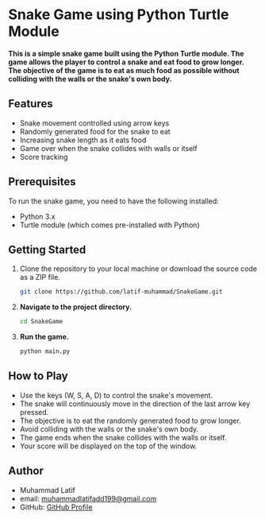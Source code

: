 # Snake Game using Python Turtle Module

**This is a simple snake game built using the Python Turtle module. The game allows the player to control a snake and eat food to grow longer. The objective of the game is to eat as much food as possible without colliding with the walls or the snake's own body.**

## Features

- Snake movement controlled using arrow keys
- Randomly generated food for the snake to eat
- Increasing snake length as it eats food
- Game over when the snake collides with walls or itself
- Score tracking

## Prerequisites

To run the snake game, you need to have the following installed:

- Python 3.x
- Turtle module (which comes pre-installed with Python)


## Getting Started

1. Clone the repository to your local machine or download the source code as a ZIP file.

    ```bash
    git clone https://github.com/latif-muhammad/SnakeGame.git
    ```

2. **Navigate to the project directory.**

    ```bash
    cd SnakeGame
    ```

3. **Run the game.**

    ```bash
    python main.py
    ```

## How to Play

- Use the keys (W, S, A, D) to control the snake's movement.
- The snake will continuously move in the direction of the last arrow key pressed.
- The objective is to eat the randomly generated food to grow longer.
- Avoid colliding with the walls or the snake's own body.
- The game ends when the snake collides with the walls or itself.
- Your score will be displayed on the top of the window.

## Author

- Muhammad Latif
- email: muhammadlatifadd199@gmail.com
- GitHub: [GitHub Profile](https://github.com/latif-muhammad)
